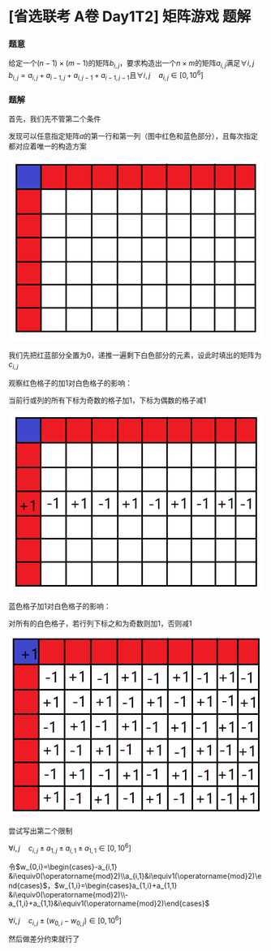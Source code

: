 # [省选联考 A卷 Day1T2] 矩阵游戏 题解

### 题意

给定一个$(n-1)\times(m-1)$的矩阵$b_{i,j}$，要求构造出一个$n\times m$的矩阵$a_{i,j}$满足$\forall i,j\quad b_{i,j}=a_{i,j}+a_{i-1,j}+a_{i,j-1}+a_{i-1,j-1}$且$\forall i,j\quad a_{i,j}\in [0,10^6]$

### 题解

首先，我们先不管第二个条件

发现可以任意指定矩阵$a$的第一行和第一列（图中红色和蓝色部分），且每次指定都对应着唯一的构造方案

![image-20210412215816015](pic/image-20210412215816015.png)

我们先把红蓝部分全置为0，递推一遍剩下白色部分的元素，设此时填出的矩阵为$c_{i,j}$

观察红色格子的加1对白色格子的影响：

当前行或列的所有下标为奇数的格子加1，下标为偶数的格子减1

![image-20210412220921541](pic/image-20210412220921541.png)

蓝色格子加1对白色格子的影响：

对所有的白色格子，若行列下标之和为奇数则加1，否则减1

![image-20210412221257855](pic/image-20210412221257855.png)

尝试写出第二个限制

$\forall i,j\quad c_{i,j}\pm a_{1,j}\pm a_{i,1}\pm a_{1,1}\in [0,10^6]$

令$w_{0,i}=\begin{cases}-a_{i,1} &i\equiv0(\operatorname{mod}2)\\a_{i,1}&i\equiv1(\operatorname{mod}2)\end{cases}$，$w_{1,i}=\begin{cases}a_{1,i}+a_{1,1} &i\equiv0(\operatorname{mod}2)\\-a_{1,i}+a_{1,1}&i\equiv1(\operatorname{mod}2)\end{cases}$

$\forall i,j\quad c_{i,j}\pm(w_{0,i}-w_{0,j})\in [0,10^6]$

然后做差分约束就行了